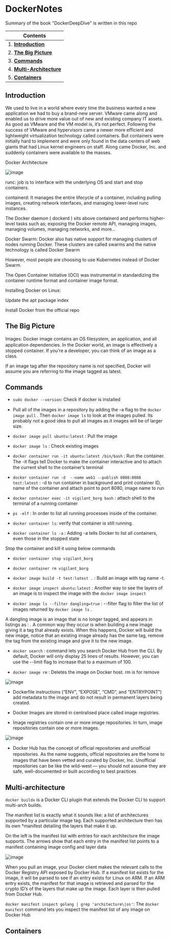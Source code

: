 # DockerNotes
Summary of the book "DockerDeepDive" is written in this repo


| Contents|
| ---------------------- |
| 1. [**Introduction**](#introduction) |
| 2. [**The Big Picture**](#the-big-picture) |
| 3. [**Commands**](#commands) |
| 4. [**Multi-Architecture**](#multi-architecture) |
| 5. [**Containers**](#containers) |

## **Introduction** ##

We used to live in a world where every time the business wanted a new application we had to buy a brand-new
server. VMware came along and enabled us to drive more value out of new and existing company IT assets. As
good as VMware and the VM model is, it’s not perfect. Following the success of VMware and hypervisors came
a newer more eﬃcient and lightweight virtualization technology called containers. But containers were initially
hard to implement and were only found in the data centers of web giants that had Linux kernel engineers on
staﬀ. Along came Docker, Inc. and suddenly containers were available to the masses.


Docker Architecture

![image](/images/docker_architecture.png)


runc: job is to interface with the underlying OS and start and stop containers. 

containerd: It manages the entire
lifecycle of a container, including pulling images, creating network interfaces, and managing lower-level runc
instances.

The Docker daemon ( dockerd ) sits above containerd and performs higher-level tasks such as; exposing the
Docker remote API, managing images, managing volumes, managing networks, and more…

Docker Swarm: Docker also has native support for managing clusters of nodes running Docker. These clusters are called swarms
and the native technology is called Docker Swarm

However, most people are choosing to use Kubernetes instead of Docker Swarm.

The Open Container Initiative (OCI) was instrumental in standardizing the container runtime format and
container image format.


Installing Docker on Linux:


Update the apt package index

Install Docker from the official repo






## **The Big Picture** ##

Images: Docker image contains an OS ﬁlesystem, an application, and all application dependencies. In the Docker world, an image is eﬀectively a stopped container. If you’re a developer, you can think of an image as a class.

If an image tag after the repository name is not specified, Docker will assume you are referring to the image tagged as latest. 

## **Commands** ##

* ```sudo docker --version```: Check if docker is installed

* Pull all of the images in a repository by adding the -a ﬂag to the ```docker image pull``` . Then ```docker image ls``` to look at the images pulled. Its probably not a good idea to pull all images as it images will be of larger size.

* ```docker image pull ubuntu:latest``` : Pull the image 


* ```docker image ls``` : Check existing images


* ```docker container run -it ubuntu:latest /bin/bash``` : Run the container. The -it ﬂags tell Docker to make the
container interactive and to attach the current shell to the container’s terminal


* ```docker container run -d  --name web1 --publish 8080:8080 test:latest``` : -d to run container in background and print container ID, name of the container and attach point to port 8080, image name to run


* ```docker container exec -it vigilant_borg bash``` : attach shell to the terminal of a running container


* ```ps -elf``` : In order to list all running processes inside of the container.


* ```docker container ls```: verify that container is still running.

* ```docker container ls -a``` : Adding -a tells Docker to list all containers, even those in the stopped state

Stop the container and kill it using below commands

* ```docker container stop vigilant_borg```

* ```docker container rm vigilant_borg```

* ```docker image build -t test:latest .``` : Build an image with tag name -t.

* ```docker image inspect ubuntu:latest``` : Another way to see the layers of an image is to inspect the image with the ```docker image inspect```


* ```docker image ls --filter dangling=true``` : --filter ﬂag to ﬁlter the list of images returned by ```docker image ls``` . 

A dangling image is an image that is no longer tagged, and appears in listings as <none>:<none> . A common way they occur is when building a new image giving it a tag that already exists. When this happens, Docker will build the new image, notice that an existing image already has the same tag, remove the tag from the existing image and give it to the new image.

* ```docker search``` : command lets you search Docker Hub from the CLI.  By default, Docker will only display 25 lines of results. However, you can use the --limit ﬂag to increase that to a maximum of 100.

* ```docker image rm``` : Deletes the image on Docker host. rm is for remove



![image](/images/docker_layers.png)

* Dockerfile instructions (“ENV”, “EXPOSE”, “CMD”, and “ENTRYPOINT”) add metadata to the image and do not result in permanent layers being created.

* Docker Images are stored in centralised place called image registries.

* Image registries contain one or more image repositories. In turn, image repositories contain one or more images. 


![image](/images/image_registry.png)

* Docker Hub has the concept of oﬃcial repositories and unoﬃcial repositories. As the name suggests, oﬃcial repositories are the home to images that have been vetted and curated by Docker,
Inc. Unoﬃcial repositories can be like the wild-west — you should not assume they are safe, well-documented or built
according to best practices

## **Multi-architecture** ##

```docker buildx``` is a Docker CLI plugin that extends the Docker CLI to support multi-arch builds.


The manifest list is exactly what it sounds like: a list of architectures supported by a particular image tag. Each supported architecture then has its own *manifest detailing the layers that make it up.

On the left is the manifest list with entries for each architecture the image supports. The arrows show that each entry in the manifest list points to a manifest containing image conﬁg and layer data

![image](/images/manifest.png)

When you pull an image, your Docker client makes the relevant calls to the Docker Registry API exposed by Docker Hub. If a manifest list exists for the image, it will be parsed to see if an entry exists for Linux on ARM. If an ARM entry exists, the manifest for that image is retrieved and parsed for the crypto ID’s of the layers that make up the
image. Each layer is then pulled from Docker Hub.

```docker manifest inspect golang | grep 'architecture\|os'```: The ```docker manifest``` command lets you inspect the manifest list of any image on Docker Hub

## **Containers** ##
